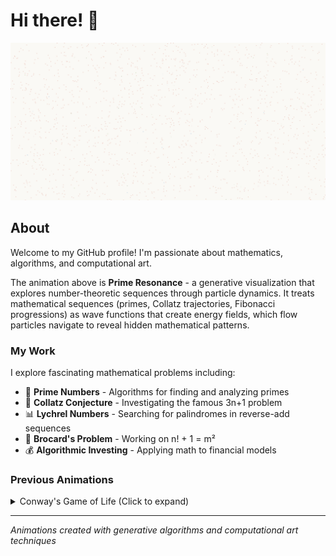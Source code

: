 # Hi there! 👋

<div align="center">
  <img src="prime_resonance.gif" alt="Prime Resonance - Mathematical Sequences Visualization" width="800">
</div>

## About

Welcome to my GitHub profile! I'm passionate about mathematics, algorithms, and computational art.

The animation above is **Prime Resonance** - a generative visualization that explores number-theoretic sequences through particle dynamics. It treats mathematical sequences (primes, Collatz trajectories, Fibonacci progressions) as wave functions that create energy fields, which flow particles navigate to reveal hidden mathematical patterns.

### My Work

I explore fascinating mathematical problems including:
- 🔢 **Prime Numbers** - Algorithms for finding and analyzing primes
- 🔄 **Collatz Conjecture** - Investigating the famous 3n+1 problem
- 📊 **Lychrel Numbers** - Searching for palindromes in reverse-add sequences
- 🧮 **Brocard's Problem** - Working on n! + 1 = m²
- 💰 **Algorithmic Investing** - Applying math to financial models

### Previous Animations

<details>
<summary>Conway's Game of Life (Click to expand)</summary>

<div align="center">
  <img src="cellular_automata.gif" alt="Cellular Automata Animation" width="500">
</div>

*Classic cellular automaton showing emergent patterns from simple rules*

</details>

---

*Animations created with generative algorithms and computational art techniques*
